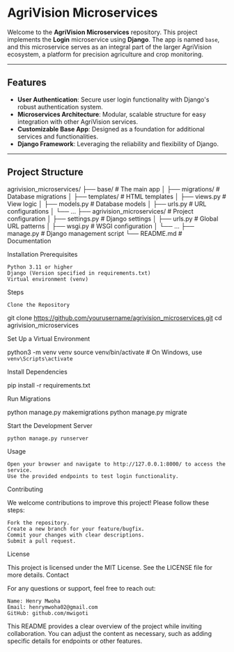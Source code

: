 # AgriVision Microservices

Welcome to the **AgriVision Microservices** repository. This project implements the **Login** microservice using **Django**. The app is named `base`, and this microservice serves as an integral part of the larger AgriVision ecosystem, a platform for precision agriculture and crop monitoring.

---

## Features

- **User Authentication**: Secure user login functionality with Django's robust authentication system.
- **Microservices Architecture**: Modular, scalable structure for easy integration with other AgriVision services.
- **Customizable Base App**: Designed as a foundation for additional services and functionalities.
- **Django Framework**: Leveraging the reliability and flexibility of Django.

---

## Project Structure

agrivision_microservices/
├── base/               # The main app
│   ├── migrations/     # Database migrations
│   ├── templates/      # HTML templates
│   ├── views.py        # View logic
│   ├── models.py       # Database models
│   ├── urls.py         # URL configurations
│   └── ...
├── agrivision_microservices/  # Project configuration
│   ├── settings.py     # Django settings
│   ├── urls.py         # Global URL patterns
│   ├── wsgi.py         # WSGI configuration
│   └── ...
├── manage.py           # Django management script
└── README.md           # Documentation

Installation
Prerequisites

    Python 3.11 or higher
    Django (Version specified in requirements.txt)
    Virtual environment (venv)

Steps

    Clone the Repository

git clone https://github.com/yourusername/agrivision_microservices.git
cd agrivision_microservices

Set Up a Virtual Environment

python3 -m venv venv
source venv/bin/activate  # On Windows, use `venv\Scripts\activate`

Install Dependencies

pip install -r requirements.txt

Run Migrations

python manage.py makemigrations
python manage.py migrate

Start the Development Server

    python manage.py runserver

Usage

    Open your browser and navigate to http://127.0.0.1:8000/ to access the service.
    Use the provided endpoints to test login functionality.

Contributing

We welcome contributions to improve this project! Please follow these steps:

    Fork the repository.
    Create a new branch for your feature/bugfix.
    Commit your changes with clear descriptions.
    Submit a pull request.

License

This project is licensed under the MIT License. See the LICENSE file for more details.
Contact

For any questions or support, feel free to reach out:

    Name: Henry Mwoha
    Email: henrymwoha02@gmail.com
    GitHub: github.com/mwigoti


This README provides a clear overview of the project while inviting collaboration. You can adjust the content as necessary, such as adding specific details for endpoints or other features.
